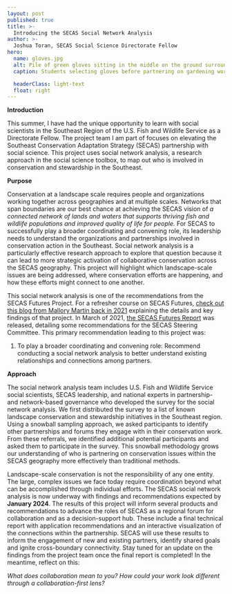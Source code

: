 ```yaml
---
layout: post
published: true
title: >-
  Introducing the SECAS Social Network Analysis
author: >-
  Joshua Toran, SECAS Social Science Directorate Fellow
hero:
  name: gloves.jpg
  alt: Pile of green gloves sitting in the middle on the ground surrounded by hands reaching in.
  caption: Students selecting gloves before partnering on gardening work. Photo from the <a href="https://digitalmedia.fws.gov/digital/collection/natdiglib/id/33904/rec/4">USFWS National Digital Library</a>.

  headerClass: light-text
  float: right
---
```

**Introduction**  

This summer, I have had the unique opportunity to learn with social scientists in the Southeast Region of the U.S. Fish and Wildlife Service as a Directorate Fellow. The project team I am part of focuses on elevating the Southeast Conservation Adaptation Strategy (SECAS) partnership with social science. This project uses social network analysis, a research approach in the social science toolbox, to map out who is involved in conservation and stewardship in the Southeast.  

**Purpose**  

Conservation at a landscape scale requires people and organizations working together across geographies and at multiple scales. Networks that span boundaries are our best chance at achieving the SECAS vision of _a connected network of lands and waters that supports thriving fish and wildlife populations and improved quality of life for people._ For SECAS to successfully play a broader coordinating and convening role, its leadership needs to understand the organizations and partnerships involved in conservation action in the Southeast. Social network analysis is a particularly effective research approach to explore that question because it can lead to more strategic activation of collaborative conservation across the SECAS geography. This project will highlight which landscape-scale issues are being addressed, where conservation efforts are happening, and how these efforts might connect to one another.<!--more-->  

This social network analysis is one of the recommendations from the SECAS Futures Project. For a refresher course on SECAS Futures, [check out this blog from Mallory Martin back in 2021](http://secassoutheast.org/2021/01/15/Preliminary-recommendations-from-the-SECAS-Futures-Project) explaining the details and key findings of that project. In March of 2021, [the SECAS Futures Report](https://secassoutheast.org/pdf/SECAS_Futures_final_report_March_2021.pdf) was released, detailing some recommendations for the SECAS Steering Committee. This primary recommendation leading to this project was:  

1. To play a broader coordinating and convening role: Recommend conducting a social network analysis to better understand existing relationships and connections among partners.  

**Approach**  

The social network analysis team includes U.S. Fish and Wildlife Service social scientists, SECAS leadership, and national experts in partnership- and network-based governance who developed the survey for the social network analysis. We first distributed the survey to a list of known landscape conservation and stewardship initiatives in the Southeast region. Using a snowball sampling approach, we asked participants to identify other partnerships and forums they engage with in their conservation work. From these referrals, we identified additional potential participants and asked them to participate in the survey. This snowball methodology grows our understanding of who is partnering on conservation issues within the SECAS geography more effectively than traditional methods.  

Landscape-scale conservation is not the responsibility of any one entity. The large, complex issues we face today require coordination beyond what can be accomplished through individual efforts. The SECAS social network analysis is now underway with findings and recommendations expected by **January 2024**. The results of this project will inform several products and recommendations to advance the roles of SECAS as a regional forum for collaboration and as a decision-support hub. These include a final technical report with application recommendations and an interactive visualization of the connections within the partnership. SECAS will use these results to inform the engagement of new and existing partners, identify shared goals and ignite cross-boundary connectivity. Stay tuned for an update on the findings from the project team once the final report is completed! In the meantime, reflect on this:  

_What does collaboration mean to you? How could your work look different through a collaboration-first lens?_
